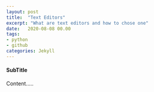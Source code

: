 ```yaml
---
layout: post
title:  "Text Editors"
excerpt: "What are text editors and how to chose one"
date:   2020-08-08 00.00
tags:
- python
- github
categories: Jekyll
---
```

#### SubTitle

Content.....

